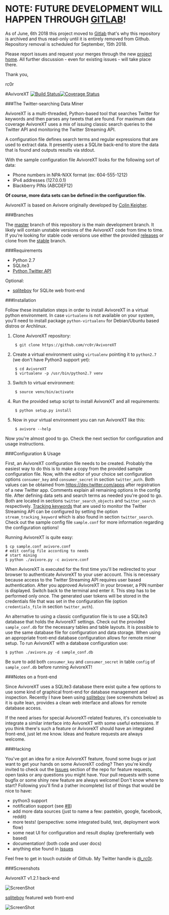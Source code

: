 # **NOTE: FUTURE DEVELOPMENT WILL HAPPEN THROUGH [GITLAB](https://gitlab.com/rc0r/AvivoreXT)!**

As of June, 6th 2018 this project moved to [Gitlab](https://gitlab.com/rc0r/AvivoreXT) that's why this repository is
archived and thus read-only until it is entirely removed from Github. Repository removal is scheduled for September,
15th 2018.

Please report issues and request your merges through the new [project home](https://gitlab.com/rc0r/AvivoreXT). All
further discussion - even for existing issues - will take place there.

Thank you,

rc0r



#AvivoreXT [![Build Status](https://travis-ci.org/rc0r/AvivoreXT.svg)](https://travis-ci.org/rc0r/AvivoreXT)[![Coverage Status](https://img.shields.io/coveralls/rc0r/AvivoreXT.svg)](https://coveralls.io/r/rc0r/AvivoreXT)

###The Twitter-searching Data Miner

AvivoreXT is a multi-threaded, Python-based tool that searches Twitter for
keywords and then parses any tweets that are found. For maximum data coverage
AvivoreXT uses a mix of issuing classic search queries to the Twitter API and
monitoring the Twitter Streaming API.  

A configuration file defines search terms and regular expressions that are used
to extract data. It presently uses a SQLite back-end to store the data that is
found and outputs results via stdout.

With the sample configuration file AvivoreXT looks for the following sort of
data:

* Phone numbers in NPA-NXX format (ex: 604-555-1212)
* IPv4 addresses (127.0.0.1)
* Blackberry PINs (ABCDEF12)

**Of course, more data sets can be defined in the configuration file.**

AvivoreXT is based on Avivore originally developed by
[Colin Keigher](https://github.com/ColinKeigher/Avivore).


###Branches

The [master](https://github.com/rc0r/AvivoreXT/tree/master) branch of this
repository is the main development branch. It likely will contain unstable
versions of the AvivoreXT code from time to time. If you're looking for stable
code versions use either the provided
[releases](https://github.com/rc0r/AvivoreXT/releases) or clone from the
[stable](https://github.com/rc0r/AvivoreXT/tree/stable) branch.


###Requirements

* Python 2.7
* SQLite3
* [Python Twitter API](https://github.com/soxohsix/twitter)

Optional:

* [sqliteboy](https://github.com/nopri/sqliteboy) for SQLite web front-end


###Installation

Follow these installation steps in order to install AvivoreXT in a virtual
python environment. In case `virtualenv` is not available on your system, you'll need to install
package `python-virtualenv` for Debian/Ubuntu based distros or Archlinux.

1. Clone AvivoreXT repository:

        $ git clone https://github.com/rc0r/AvivoreXT

2. Create a virtual environment using `virtualenv` pointing it to `python2.7`
(we don't have Python3 support yet):

        $ cd AvivoreXT
        $ virtualenv -p /usr/bin/python2.7 venv

3. Switch to virtual environment:

        $ source venv/bin/activate

4. Run the provided setup script to install AvivoreXT and all requirements:

        $ python setup.py install

5. Now in your virtual environment you can run AvivoreXT like this:

        $ avivore --help

Now you're almost good to go. Check the next section for configuration and
usage instructions.


###Configuration & Usage

First, an AvivoreXT configuration file needs to be created. Probably the easiest
way to do this is to make a copy from the provided sample configuration file.
Now, with the editor of your choice set configuration options `consumer_key`
and `consumer_secret` in section `twitter_auth`. Both values can be obtained
from https://dev.twitter.com/apps after registration of a new Twitter app.
Comments explain all remaining options in the config file. After defining data
sets and search terms as needed you're good to go. Both are located in sections
`twitter_search_objects` and `twitter_search` respectively. [Tracking keywords](
https://dev.twitter.com/streaming/overview/request-parameters#track)
that are used to monitor the Twitter Streaming API can be configured by setting
the option `stream_tracking_keyword` which is also found in section
`twitter_search`. Check out the sample config file `sample.conf` for more
information regarding the configuration options!

Running AvivoreXT is quite easy:

	$ cp sample.conf avivore.conf
	# edit config file according to needs
	# start mining
	$ python ./avivore.py -c avivore.conf
	
When AvivoreXT is executed for the first time you'll be redirected to your
browser to authenticate AvivoreXT to your user account. This is necessary
because access to the Twitter Streaming API requires user based authentication.
After you approved AvivoreXT in your browser, a PIN number is displayed. Switch
back to the terminal and enter it. This step has to be performed only once. The
generated user tokens will be stored in the credentials file that was set in the
configuration file (option `credentials_file` in section `twitter_auth`).

An alternative to using a classic configuration file is to use a SQLite3
database that holds the AvivoreXT settings. Check out the provided
`sample_conf.db` for the necessary tables and table layouts. It is possible to
use the same database file for configuration and data storage. When using an
appropriate front-end database configuration allows for remote miner setup. To
run AvivoreXT with a database configuration use:

	$ python ./avivore.py -d sample_conf.db

Be sure to add both `consumer_key` and `consumer_secret` in table `config` of
`sample_conf.db` before running AvivoreXT!


###Notes on a front-end

Since AvivoreXT uses a SQLite3 database there exist quite a few options to use
some kind of graphical front-end for database management and inspection.
Recently I have been using [sqliteboy](https://github.com/nopri/sqliteboy) (see
screenshots below) as it is quite lean, provides a clean web interface and
allows for remote database access.

If the need arises for special AvivoreXT-related features, it's conceivable to
integrate a similar interface into AvivoreXT with some useful extensions. If you
think there's such a feature or AvivoreXT should have an integrated front-end,
just let me know. Ideas and feature requests are always welcome.


###Hacking

You've got an idea for a nice AvivoreXT feature, found some bugs or just want
to get your hands on some AvivoreXT coding? Then you're kindly invited to
check out the [Issues](https://github.com/rc0r/AvivoreXT/issues) section of the
repo for feature requests, open tasks or any questions you might have. Your pull
requests with some bugfix or some shiny new feature are always welcome! Don't
know where to start? Following you'll find a (rather incomplete) list of things
that would be nice to have:  

* python3 support
* notification support (see [#8](https://github.com/rc0r/AvivoreXT/issues/8))
* add more data sources (just to name a few: pastebin, google, facebook, reddit)
* more tests! (perspective: some integrated build, test, deployment work flow)
* some neat UI for configuration and result display (preferentially web based)
* documentation! (both code and user docs)
* anything else found in [Issues](https://github.com/rc0r/AvivoreXT/issues)

Feel free to get in touch outside of Github. My  Twitter handle is [@_rc0r](https://twitter.com/_rc0r).


###Screenshots

AvivoreXT v1.2.1 back-end

![ScreenShot](https://raw.github.com/rc0r/AvivoreXT/master/scrots/AvivoreXT-Backend.png)

[sqliteboy](https://github.com/nopri/sqliteboy) featured web front-end

![ScreenShot](https://raw.github.com/rc0r/AvivoreXT/master/scrots/AvivoreXT-Webfront.png)
